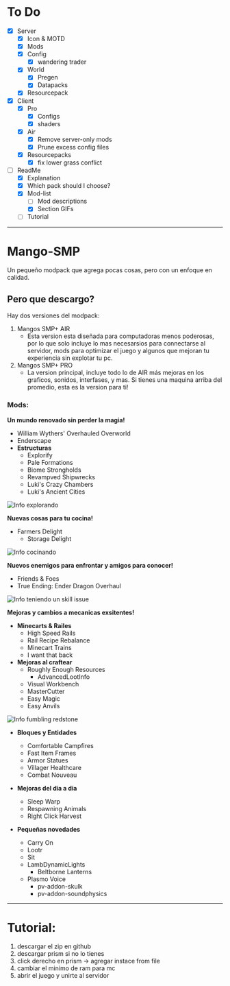 # To Do
- [x] Server
  - [x] Icon & MOTD
  - [x] Mods
  - [x] Config
    - [x] wandering trader
  - [x] World
      - [x] Pregen
      - [x] Datapacks
  - [x] Resourcepack
- [x] Client
  - [x] Pro
    - [x] Configs
    - [x] shaders
  - [x] Air
    - [x] Remove server-only mods
    - [x] Prune excess config files
  - [x] Resourcepacks
    - [x] fix lower grass conflict
- [ ] ReadMe
  - [x] Explanation
  - [x] Which pack should I choose?
  - [x] Mod-list
    - [ ] Mod descriptions
    - [x] Section GIFs
  - [ ] Tutorial

---

# Mango-SMP
Un pequeño modpack que agrega pocas cosas, pero con un enfoque en calidad.

## Pero que descargo?
Hay dos versiones del modpack:
1. Mangos SMP+ AIR
   - Esta version esta diseñada para computadoras menos poderosas, por lo que solo incluye lo mas necesarsios para connectarse al servidor, mods para optimizar el juego y algunos que mejoran tu experiencia sin explotar tu pc.
2. Mangos SMP+ PRO
   - La version principal, incluye todo lo de AIR más mejoras en los graficos, sonidos, interfases, y mas. Si tienes una maquina arriba del promedio, esta es la version para ti!

### Mods:
**Un mundo renovado sin perder la magia!**
  - William Wythers' Overhauled Overworld
  - Enderscape
  - **Estructuras**
    - Explorify
    - Pale Formations
    - Biome Strongholds
    - Revampved Shipwrecks
    - Luki's Crazy Chambers
    - Luki's Ancient Cities
  
![Info explorando](assets/exploration.gif)

**Nuevas cosas para tu cocina!**
  - Farmers Delight
    - Storage Delight

![Info cocinando](assets/farmersDelight.gif)

**Nuevos enemigos para enfrontar y amigos para conocer!**
  - Friends & Foes
  - True Ending: Ender Dragon Overhaul

![Info teniendo un skill issue](assets/iceloggerSkillIssue.gif)

**Mejoras y cambios a mecanicas exsitentes!**
  - **Minecarts & Railes**
    - High Speed Rails
    - Rail Recipe Rebalance
    - Minecart Trains
    - I want that back
  - **Mejoras al craftear**
    - Roughly Enough Resources
      - AdvancedLootInfo
    - Visual Workbench
    - MasterCutter
    - Easy Magic
    - Easy Anvils

![Info fumbling redstone](assets/craftingTable.gif)

  - **Bloques y Entidades**
    - Comfortable Campfires
    - Fast Item Frames
    - Armor Statues
    - Villager Healthcare
    - Combat Nouveau
  - **Mejoras del dia a dia**
    - Sleep Warp
    - Respawning Animals
    - Right Click Harvest

   - **Pequeñas novedades**
     - Carry On
     - Lootr
     - Sit
     - LambDynamicLights
       - Beltborne Lanterns
     - Plasmo Voice
       - pv-addon-skulk
       - pv-addon-soundphysics

---

# Tutorial:

1. descargar el zip en github
2. descargar prism si no lo tienes
3. click derecho en prism -> agregar instace from file
4. cambiar el minimo de ram para mc
5. abrir el juego y unirte al servidor